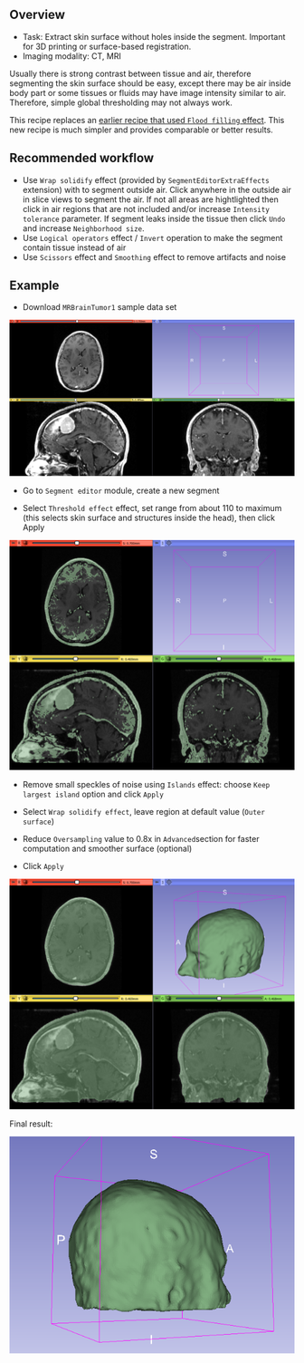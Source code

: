 Overview
--------

- Task: Extract skin surface without holes inside the segment. Important for 3D printing or surface-based registration.
- Imaging modality: CT, MRI

Usually there is strong contrast between tissue and air, therefore segmenting the skin surface should be easy, except there may be air inside body part or some tissues or fluids may have image intensity similar to air. Therefore, simple global thresholding may not always work.

This recipe replaces an [earlier recipe that used `Flood filling` effect](../SkinSurface/README.md). This new recipe is much simpler and provides comparable or better results.

Recommended workflow
--------------------

- Use `Wrap solidify` effect (provided by `SegmentEditorExtraEffects` extension) with to segment outside air. Click anywhere in the outside air in slice views to segment the air. If not all areas are hightlighted then click in air regions that are not included and/or increase `Intensity tolerance` parameter. If segment leaks inside the tissue then click `Undo` and increase `Neighborhood size`.
- Use `Logical operators` effect / `Invert` operation to make the segment contain tissue instead of air
- Use `Scissors` effect and `Smoothing` effect to remove artifacts and noise

Example
-------

- Download `MRBrainTumor1` sample data set

![MRBrainTumor1](image-001.png)

- Go to `Segment editor` module, create a new segment

- Select `Threshold effect` effect, set range from about 110 to maximum (this selects skin surface and structures inside the head), then click Apply

![Thresholding result.](image-002.png)

- Remove small speckles of noise using `Islands` effect: choose `Keep largest island` option and click `Apply`

- Select `Wrap solidify effect`, leave region at default value (`Outer surface`)

- Reduce `Oversampling` value to 0.8x in `Advanced`section for faster computation and smoother surface (optional)

- Click `Apply`

![Smoothed result.](image-003.png)

Final result:

![Smoothed result.](image-004.gif)

